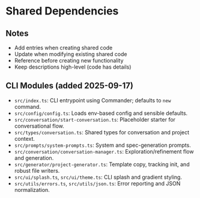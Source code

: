 # Shared Dependencies

<!-- Will be populated as we build shared components -->

## Notes
- Add entries when creating shared code
- Update when modifying existing shared code
- Reference before creating new functionality
- Keep descriptions high-level (code has details)

## CLI Modules (added 2025-09-17)
- `src/index.ts`: CLI entrypoint using Commander; defaults to `new` command.
- `src/config/config.ts`: Loads env-based config and sensible defaults.
- `src/conversation/start-conversation.ts`: Placeholder starter for conversational flow.
- `src/types/conversation.ts`: Shared types for conversation and project context.
- `src/prompts/system-prompts.ts`: System and spec-generation prompts.
- `src/conversation/conversation-manager.ts`: Exploration/refinement flow and generation.
- `src/generator/project-generator.ts`: Template copy, tracking init, and robust file writers.
- `src/ui/splash.ts`, `src/ui/theme.ts`: CLI splash and gradient styling.
- `src/utils/errors.ts`, `src/utils/json.ts`: Error reporting and JSON normalization.